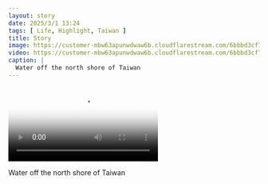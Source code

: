 ```yaml
---
layout: story
date: 2025/3/1 13:24
tags: [ Life, Highlight, Taiwan ]
title: Story
image: https://customer-mbw63apunwdwaw6b.cloudflarestream.com/6bbbd3cf70774c02a138ed4338e69df4/thumbnails/thumbnail.jpg
video: https://customer-mbw63apunwdwaw6b.cloudflarestream.com/6bbbd3cf70774c02a138ed4338e69df4/downloads/default.mp4
caption: |
  Water off the north shore of Taiwan
---
```



<video src='https://customer-mbw63apunwdwaw6b.cloudflarestream.com/6bbbd3cf70774c02a138ed4338e69df4/downloads/default.mp4' poster='https://customer-mbw63apunwdwaw6b.cloudflarestream.com/6bbbd3cf70774c02a138ed4338e69df4/thumbnails/thumbnail.jpg' aria-describedby='description'><!-- tracks --></video>

<div id='description'>Water off the north shore of Taiwan</div>

